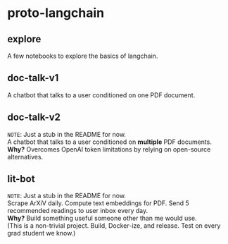 # proto-langchain

## explore 
A few notebooks to explore the basics of langchain.

## doc-talk-v1
A chatbot that talks to a user conditioned on one PDF document.

## doc-talk-v2
`NOTE`: Just a stub in the README for now.    
A chatbot that talks to a user conditioned on **multiple** PDF documents.    
**Why?** Overcomes OpenAI token limitations by relying on open-source alternatives.

## lit-bot
`NOTE`: Just a stub in the README for now.    
Scrape ArXiV daily. Compute text embeddings for PDF. Send 5 recommended readings to user inbox every day.    
**Why?** Build something useful someone other than me would use.    
(This is a non-trivial project. Build, Docker-ize, and release. Test on every grad student we know.)


